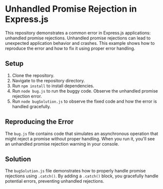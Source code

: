 # Unhandled Promise Rejection in Express.js

This repository demonstrates a common error in Express.js applications: unhandled promise rejections.  Unhandled promise rejections can lead to unexpected application behavior and crashes. This example shows how to reproduce the error and how to fix it using proper error handling.

## Setup

1. Clone the repository.
2. Navigate to the repository directory.
3. Run `npm install` to install dependencies.
4. Run `node bug.js` to run the buggy code.  Observe the unhandled promise rejection error.
5. Run `node bugSolution.js` to observe the fixed code and how the error is handled gracefully.

## Reproducing the Error

The `bug.js` file contains code that simulates an asynchronous operation that might reject a promise without proper handling.  When you run it, you'll see an unhandled promise rejection warning in your console.

## Solution

The `bugSolution.js` file demonstrates how to properly handle promise rejections using `.catch()`.  By adding a `.catch()` block, you gracefully handle potential errors, preventing unhandled rejections.